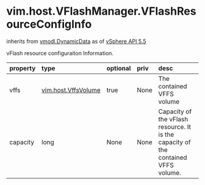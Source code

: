 vim.host.VFlashManager.VFlashResourceConfigInfo
===============================================
inherits from [vmodl.DynamicData](docs/vmodl.DynamicData.md)
as of [vSphere API 5.5](vim.version.md#vim.version.version9)


vFlash resource configuraiton Information.

| property | type | optional | priv | desc |
|:---------|:-----|:---------|:-----|:-----|
| vffs | [vim.host.VffsVolume](vim.host.VffsVolume.md "vim.host.VffsVolume") | true | None | The contained VFFS volume |
| capacity | long | None | None | Capacity of the vFlash resource. It is the capacity   of the contained VFFS volume. |


